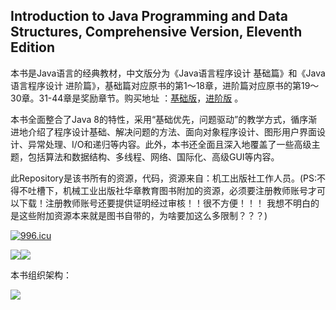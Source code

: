 ## Introduction to Java Programming and Data Structures, Comprehensive Version, Eleventh Edition
  
  
本书是Java语言的经典教材，中文版分为《Java语言程序设计 基础篇》和《Java语言程序设计 进阶篇》，基础篇对应原书的第1～18章，进阶篇对应原书的第19～30章。31-44章是奖励章节。购买地址 ：[基础版](https://item.jd.com/12388762.html)，[进阶版](https://item.jd.com/12465222.html) 。

本书全面整合了Java 8的特性，采用“基础优先，问题驱动”的教学方式，循序渐进地介绍了程序设计基础、解决问题的方法、面向对象程序设计、图形用户界面设计、异常处理、I/O和递归等内容。此外，本书还全面且深入地覆盖了一些高级主题，包括算法和数据结构、多线程、网络、国际化、高级GUI等内容。


此Repository是该书所有的资源，代码，资源来自：机工出版社工作人员。(PS:不得不吐槽下，机械工业出版社华章教育图书附加的资源，必须要注册教师账号才可以下载！注册教师账号还要提供证明经过审核！！很不方便！！！ 我想不明白的是这些附加资源本来就是图书自带的，为啥要加这么多限制？？？)

<a href="https://996.icu"><img src="https://img.shields.io/badge/link-996.icu-red.svg" alt="996.icu"></a>  

![](https://i.imgur.com/yBCyJ8P.png)![](https://i.imgur.com/2UsF5lI.png)  

本书组织架构：  

![](https://i.imgur.com/avuZGSr.png)



